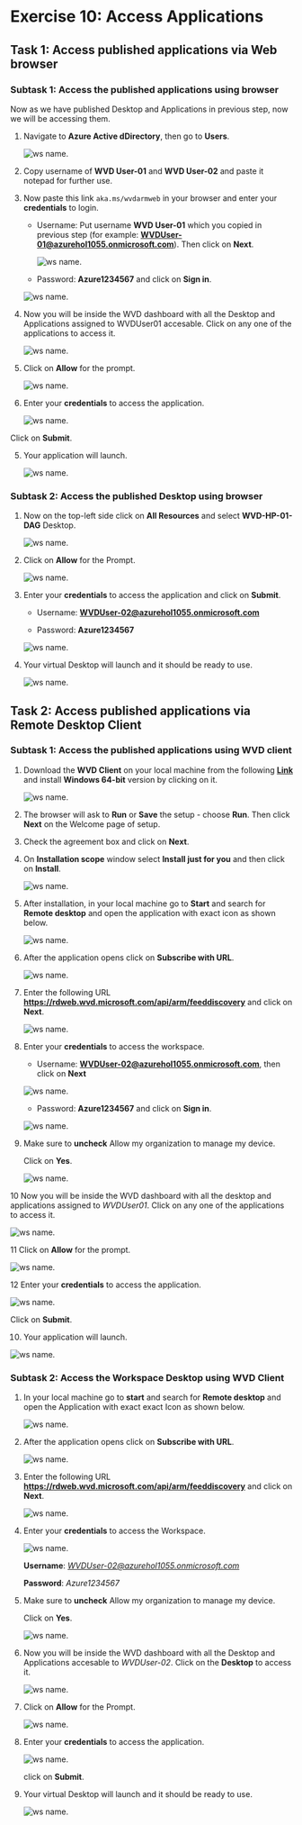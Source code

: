 # Exercise 10: Access Applications



## Task 1: Access published applications via Web browser


### **Subtask 1: Access the published applications using browser**

Now as we have published Desktop and Applications in previous step, now we will be accessing them. 

1. Navigate to **Azure Active dDirectory**, then go to **Users**.

   ![ws name.](media/25.png)

2. Copy username of **WVD User-01** and **WVD User-02** and paste it notepad for further use.

2. Now paste this link ```aka.ms/wvdarmweb``` in your browser and enter your **credentials** to login. 

   - Username: Put username **WVD User-01** which you copied in previous step (for example: **WVDUser-01@azurehol1055.onmicrosoft.com**). Then click on **Next**.
   
      ![ws name.](media/wvd42.png)

   - Password: **Azure1234567** and click on **Sign in**.

   ![ws name.](media/wvd43.png)
  

2. Now you will be inside the WVD dashboard with all the Desktop and Applications assigned to WVDUser01 accesable. Click on any one of the applications to access it. 

   ![ws name.](media/127.png)


3. Click on **Allow** for the prompt.

   ![ws name.](media/128.png)


4. Enter your **credentials** to access the application.

   ![ws name.](media/129.png)
   
  Click on **Submit**.
   
5. Your application will launch.

   ![ws name.](media/130.png)



### **Subtask 2: Access the published Desktop using browser**

1. Now on the top-left side click on **All Resources** and select **WVD-HP-01-DAG** Desktop.

   ![ws name.](media/wvd53.png)

2. Click on **Allow** for the Prompt.

   ![ws name.](media/133.png)


3. Enter your **credentials** to access the application and click on **Submit**.

   - Username: **WVDUser-02@azurehol1055.onmicrosoft.com**
   
   - Password: **Azure1234567**
   
   ![ws name.](media/wvd38.png)


4. Your virtual Desktop will launch and it should be ready to use. 

   ![ws name.](media/wvd39.png)
     
## Task 2: Access published applications via Remote Desktop Client

### **Subtask 1: Access the published applications using WVD client**
   
1. Download the **WVD Client** on your local machine from the following [**Link**](https://docs.microsoft.com/en-us/azure/virtual-desktop/connect-windows-7-and-10) and install **Windows 64-bit** version by clicking on it.
   
   ![ws name.](media/136.png)

2. The browser will ask to **Run** or **Save** the setup - choose **Run**. Then click **Next** on the Welcome page of setup.

3. Check the agreement box and click on **Next**.

4. On **Installation scope** window select **Install just for you** and then click on **Install**.

   ![ws name.](media/wvd41.png)

5. After installation, in your local machine go to **Start** and search for **Remote desktop** and open the application with exact icon as shown below.

   ![ws name.](media/137.png)
    
6. After the application opens click on **Subscribe with URL**.

   ![ws name.](media/138.png)
  
7. Enter the following URL **https://rdweb.wvd.microsoft.com/api/arm/feeddiscovery** and click on **Next**.

   ![ws name.](media/139.png)
 
8. Enter your **credentials** to access the workspace.

   - Username: **WVDUser-02@azurehol1055.onmicrosoft.com**, then click on **Next**
   
    ![ws name.](media/wvd40.png)

   - Password: **Azure1234567** and click on **Sign in**.
   
    ![ws name.](media/140.png)
 
9. Make sure to **uncheck** Allow my organization to manage my device.

   Click on **Yes**.

   ![ws name.](media/141.png)
    
10 Now you will be inside the WVD dashboard with all the desktop and applications assigned to *WVDUser01*. Click on any one of the applications to access it. 

   ![ws name.](media/142.png)


11 Click on **Allow** for the prompt.

   ![ws name.](media/143.png)


12 Enter your **credentials** to access the application.

   ![ws name.](media/144.png)
   
  Click on **Submit**.
  
  
   
10. Your application will launch.

   ![ws name.](media/145.png)





### **Subtask 2: Access the Workspace Desktop using WVD Client**



1. In your local machine go to **start** and search for **Remote desktop** and open the Application with exact exact Icon as shown below.

   ![ws name.](media/146.png)


2. After the application opens click on **Subscribe with URL**.

   ![ws name.](media/147.png)
  
  
3. Enter the following URL **https://rdweb.wvd.microsoft.com/api/arm/feeddiscovery** and click on **Next**.

   ![ws name.](media/148.png)
   
   
4. Enter your **credentials** to access the Workspace.

   ![ws name.](media/149.png)
   
   
   **Username**: *WVDUser-02@azurehol1055.onmicrosoft.com*
   
   **Password**: *Azure1234567*
   
   
   
5. Make sure to **uncheck** Allow my organization to manage my device.

   Click on **Yes**.


   ![ws name.](media/150.png)
   
   
   
6. Now you will be inside the WVD dashboard with all the Desktop and Applications accesable to *WVDUser-02*. Click on the **Desktop** to access it. 

   ![ws name.](media/151.png)



7. Click on **Allow** for the Prompt.

   ![ws name.](media/152.png)



8. Enter your **credentials** to access the application.

   ![ws name.](media/153.png)

   click on **Submit**.
   

9. Your virtual Desktop will launch and it should be ready to use. 

   ![ws name.](media/154.png)
